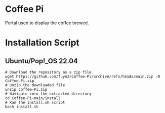 # Coffee Pi
 Portal used to display the coffee brewed.

# Installation Script

## Ubuntu/Pop!_OS 22.04
```
# Download the repository as a zip file
wget https://github.com/fuyo2/Coffee-Pi/archive/refs/heads/main.zip -O Coffee-Pi.zip
# Unzip the downloaded file
unzip Coffee-Pi.zip
# Navigate into the extracted directory
cd Coffee-Pi-main/install
# Run the install.sh script
bash install.sh
```